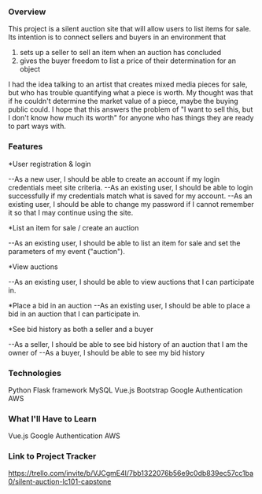 
### Overview
This project is a silent auction site that will allow users to list items for
sale. Its intention is to connect sellers and buyers in an environment that 
1) sets up a seller to sell an item when an auction has concluded
2) gives the buyer freedom to list a price of their determination for an object

I had the idea talking to an artist that creates mixed media pieces for sale, 
but who has trouble quantifying what a piece is worth. My thought was that if 
he couldn't determine the market value of a piece, maybe the buying public could.
I hope that this answers the problem of "I want to sell this, but I don't know how much its worth" for anyone who has things they are ready to part ways with. 
### Features

*User registration & login

--As a new user, I should be able to create an account if my login credentials meet site criteria.
--As an existing user, I should be able to login successfully if my credentials match what is saved for my account.
--As an existing user, I should be able to change my password if I cannot remember it so that I may continue using the site.

*List an item for sale / create an auction

--As an existing user, I should be able to list an item for sale and set the parameters of my event ("auction").

*View auctions

--As an existing user, I should be able to view auctions that I can participate in.

*Place a bid in an auction
--As an existing user, I should be able to place a bid in an auction that I can participate in.

*See bid history as both a seller and a buyer

--As a seller, I should be able to see bid history of an auction that I am the owner of
--As a buyer, I should be able to see my bid history

### Technologies
Python
Flask framework
MySQL
Vue.js
Bootstrap
Google Authentication
AWS

### What I'll Have to Learn
Vue.js
Google Authentication
AWS

### Link to Project Tracker

https://trello.com/invite/b/VJCgmE4l/7bb1322076b56e9c0db839ec57cc1ba0/silent-auction-lc101-capstone


